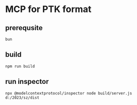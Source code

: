 # MCP for PTK format

## prerequsite
    bun

## build

    npm run build

## run inspector

    npx @modelcontextprotocol/inspector node build/server.js d:/2023/sz/dist